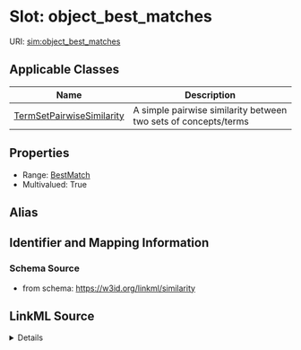 # Slot: object_best_matches

URI: [sim:object_best_matches](https://w3id.org/linkml/similarity/object_best_matches)



<!-- no inheritance hierarchy -->




## Applicable Classes

| Name | Description |
| --- | --- |
[TermSetPairwiseSimilarity](TermSetPairwiseSimilarity.md) | A simple pairwise similarity between two sets of concepts/terms






## Properties

* Range: [BestMatch](BestMatch.md)
* Multivalued: True







## Alias




## Identifier and Mapping Information







### Schema Source


* from schema: https://w3id.org/linkml/similarity




## LinkML Source

<details>
```yaml
name: object_best_matches
from_schema: https://w3id.org/linkml/similarity
rank: 1000
multivalued: true
alias: object_best_matches
domain_of:
- TermSetPairwiseSimilarity
range: BestMatch
inlined: true

```
</details>
